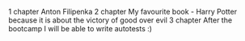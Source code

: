 1 chapter
Anton Filipenka
2 chapter
My favourite book - Harry Potter because it is about the victory of good over evil
3 chapter
After the bootcamp I will be able to write autotests :)